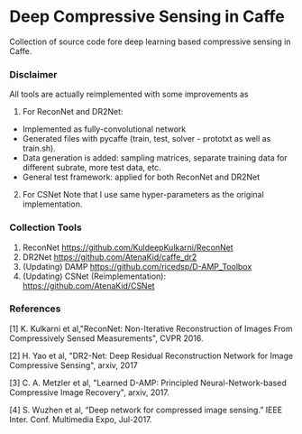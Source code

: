 # Deep Compressive Sensing in Caffe
Collection of source code fore deep learning based compressive sensing in Caffe. 

### Disclaimer 
All tools are actually reimplemented with some improvements as
1. For ReconNet and DR2Net: 
- Implemented as fully-convolutional network
- Generated files with pycaffe (train, test, solver - prototxt as well as train.sh).
- Data generation is added: sampling matrices, separate training data for different subrate, more test data, etc. 
- General test framework: applied for both ReconNet and DR2Net
2. For CSNet 
Note that I use same hyper-parameters as the original implementation.

### Collection Tools
1. ReconNet https://github.com/KuldeepKulkarni/ReconNet
2. DR2Net https://github.com/AtenaKid/caffe_dr2
3. (Updating) DAMP https://github.com/ricedsp/D-AMP_Toolbox
4. (Updating) CSNet (Reimplementation): https://github.com/AtenaKid/CSNet

### References
[1] K. Kulkarni et al,"ReconNet: Non-Iterative Reconstruction of Images From Compressively Sensed Measurements", CVPR 2016. 

[2] H. Yao et al, "DR2-Net: Deep Residual Reconstruction Network for Image Compressive Sensing", arxiv, 2017

[3] C. A. Metzler et al, "Learned D-AMP: Principled Neural-Network-based Compressive Image Recovery", arxiv, 2017. 

[4] S. Wuzhen et al, “Deep network for compressed image sensing.” IEEE Inter. Conf. Multimedia Expo, Jul-2017.



